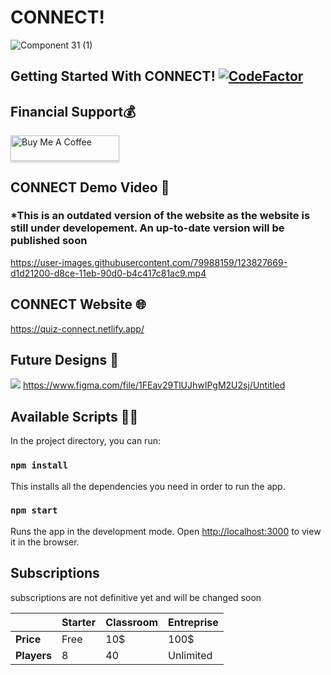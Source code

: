 # CONNECT!

![Component 31 (1)](https://user-images.githubusercontent.com/79988159/128874212-42576756-19a1-426b-8e22-f7bcaac2e910.png)



## Getting Started With CONNECT! <a href="https://www.codefactor.io/repository/github/john8790909/connect/overview/main"><img src="https://www.codefactor.io/repository/github/john8790909/connect/badge/main" alt="CodeFactor" /></a>

## Financial Support💰
<a href="https://www.buymeacoffee.com/connect129" target="_blank"><img src="https://www.buymeacoffee.com/assets/img/custom_images/orange_img.png" alt="Buy Me A Coffee" style="height: 41px !important;width: 174px !important;box-shadow: 0px 3px 2px 0px rgba(190, 190, 190, 0.5) !important;-webkit-box-shadow: 0px 3px 2px 0px rgba(190, 190, 190, 0.5) !important;" ></a>

## CONNECT Demo Video 🎥
### *This is an outdated version of the website as the website is still under developement. An up-to-date version will be published soon

https://user-images.githubusercontent.com/79988159/123827669-d1d21200-d8ce-11eb-90d0-b4c417c81ac9.mp4


## CONNECT Website 🌐

https://quiz-connect.netlify.app/

## Future Designs 🎨

<img src="https://emojis.slackmojis.com/emojis/images/1585055723/8322/figma.png?1585055723"/> https://www.figma.com/file/1FEav29TlUJhwIPgM2U2sj/Untitled

## Available Scripts 👨‍💻

In the project directory, you can run:

### `npm install`

This installs all the dependencies you need in order to run the app.

### `npm start`

Runs the app in the development mode.
Open [http://localhost:3000](http://localhost:3000) to view it in the browser.

## Subscriptions
subscriptions are not definitive yet and will be changed soon

|             | **Starter** | **Classroom** | **Entreprise** |
| ----------- | ----------- | ------------- | -------------- |
| **Price**   | Free        | 10$           | 100$           |
| **Players** | 8           | 40            | Unlimited      |
